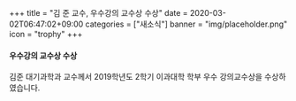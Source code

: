 +++
title = "김 준 교수, 우수강의 교수상 수상"
date = 2020-03-02T06:47:02+09:00
categories = ["새소식"]
banner = "img/placeholder.png"
icon = "trophy"
+++

<!--more-->
#### 우수강의 교수상 수상
김준 대기과학과 교수께서 2019학년도 2학기 이과대학 학부 우수 강의교수상을 수상하였습니다.

<div class='image'>
<img src="/img/carousel/jhoonkim_award.jpg" class="img-responsive" alt="">
</div>
